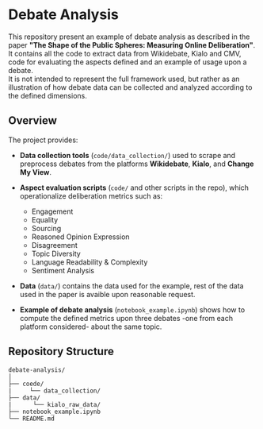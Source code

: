 # Debate Analysis

This repository present an example of debate analysis as described in the paper **"The Shape of the Public Spheres: Measuring Online Deliberation"**.
It contains all the code to extract data from Wikidebate, Kialo and CMV, code for evaluating the aspects defined and an example of usage upon a debate.  
It is not intended to represent the full framework used, but rather as an illustration of how debate data can be collected and analyzed according to the defined dimensions.

## Overview

The project provides:
- **Data collection tools** (`code/data_collection/`) used to scrape and preprocess debates from the platforms **Wikidebate**, **Kialo**, and **Change My View**.
- **Aspect evaluation scripts** (`code/` and other scripts in the repo), which operationalize deliberation metrics such as:
  - Engagement  
  - Equality  
  - Sourcing  
  - Reasoned Opinion Expression  
  - Disagreement  
  - Topic Diversity  
  - Language Readability & Complexity  
  - Sentiment Analysis

- **Data** (`data/`) contains the data used for the example, rest of the data used in the paper is avaible upon reasonable request.

- **Example of debate analysis** (`notebook_example.ipynb`) shows how to compute the defined metrics upon three debates -one from each platform considered- about the same topic.

## Repository Structure

```
debate-analysis/
│
├── coede/      
|     └── data_collection/
├── data/
|      └── kialo_raw_data/
├── notebook_example.ipynb
└── README.md
```

